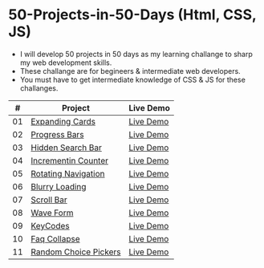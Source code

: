# 50-Projects-in-50-Days (Html, CSS, JS)

- I will develop 50 projects in 50 days as my learning challange to sharp my web development skills.
- These challange are for begineers & intermediate web developers.
- You must have to get intermediate knowledge of CSS & JS for these challanges.

|  #  | Project                                                                                                                     | Live Demo                                                                         |
| :-: | --------------------------------------------------------------------------------------------------------------------------- | --------------------------------------------------------------------------------- |
| 01  | [Expanding Cards](P1%20-%20Expanding%20Cards)                             | [Live Demo](https://expandingcards-p1.netlify.app) |
| 02  | [Progress Bars](P2%20-%20Progress%20Step)                             | [Live Demo](https://progress-bar-p2.netlify.app) |
| 03  | [Hidden Search Bar](P4%20-%20Hidden%20Search)                             | [Live Demo](https://hidden-search-bar-p3.netlify.app) |
| 04  | [Incrementin Counter](P15%20-%20Incrementing%20Counter)                             | [Live Demo](https://incrementing-counter-p4.netlify.app) |
| 05  | [Rotating Navigation](P3%20-%20Rotating%20Navigation)                             | [Live Demo](https://rotating-nav-p4.netlify.app) |
| 06  | [Blurry Loading](P3%20-%20Rotating%20Navigation)                             | [Live Demo](https://rotating-nav-p4.netlify.app) |
| 07  | [Scroll Bar](P3%20-%20Rotating%20Navigation)                             | [Live Demo](https://scroll-bar-animation-p7.netlify.app) |
| 08  | [Wave Form](P3%20-%20Rotating%20Navigation)                             | [Live Demo](https://wave-form-07.netlify.app) |
| 09  | [KeyCodes](P3%20-%20Rotating%20Navigation)                             | [Live Demo](https://keycodes-p9.netlify.app) |
| 10  | [Faq Collapse](P3%20-%20Rotating%20Navigation)                             | [Live Demo](https://faq-collapse-p9.netlify.app) |
| 11  | [Random Choice Pickers](P3%20-%20Rotating%20Navigation)                             | [Live Demo](https://random-choice-picker-p11.netlify.app) |

